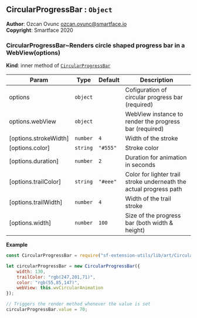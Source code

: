 <a name="module_CircularProgressBar"></a>

## CircularProgressBar : <code>Object</code>
**Author**: Ozcan Ovunc <ozcan.ovunc@smartface.io>  
**Copyright**: Smartface 2020  
<a name="module_CircularProgressBar..Renders circle shaped progress bar in a WebView"></a>

### CircularProgressBar~Renders circle shaped progress bar in a WebView(options)
**Kind**: inner method of [<code>CircularProgressBar</code>](#module_CircularProgressBar)  

| Param | Type | Default | Description |
| --- | --- | --- | --- |
| options | <code>object</code> |  | Cofiguration of circular progress bar (required) |
| options.webView | <code>object</code> |  | WebView instance to render the progress bar (required) |
| [options.strokeWidth] | <code>number</code> | <code>4</code> | Width of the stroke |
| [options.color] | <code>string</code> | <code>&quot;#555&quot;</code> | Stroke color |
| [options.duration] | <code>number</code> | <code>2</code> | Duration for animation in seconds |
| [options.trailColor] | <code>string</code> | <code>&quot;#eee&quot;</code> | Color for lighter trail stroke underneath the actual progress path |
| [options.trailWidth] | <code>number</code> | <code>4</code> | Width of the trail stroke |
| [options.width] | <code>number</code> | <code>100</code> | Size of the progress bar (both width & height) |

**Example**  
```js
const CircularProgressBar = require("sf-extension-utils/lib/art/CircularProgressBar");

let circularProgressBar = new CircularProgressBar({
    width: 130,
    trailColor: "rgb(247,201,71)",
    color: "rgb(55,85,147)",
    webView: this.wvCircularAnimation 
});

// Triggers the render method whenever the value is set
circularProgressBar.value = 70;
```

